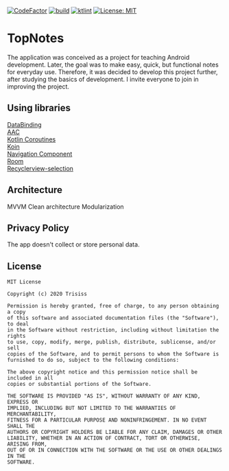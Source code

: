 [![CodeFactor](https://www.codefactor.io/repository/github/trisiss/topnotes/badge)](https://www.codefactor.io/repository/github/trisiss/topnotes) [![build](https://github.com/Trisiss/TopNotes/actions/workflows/build-android.yml/badge.svg)](https://github.com/Trisiss/TopNotes/actions/workflows/build-android.yml) [![ktlint](https://img.shields.io/badge/code%20style-%E2%9D%A4-FF4081.svg)](https://ktlint.github.io/) [![License: MIT](https://img.shields.io/badge/License-MIT-yellow.svg)](https://opensource.org/licenses/MIT)
# TopNotes

The application was conceived as a project for teaching Android development. Later, the goal was to make easy, quick, but functional notes for everyday use. Therefore, it was decided to develop this project further, after studying the basics of development. I invite everyone to join in improving the project.

## Using libraries
[DataBinding](https://developer.android.com/topic/libraries/data-binding)  
[AAC](https://developer.android.com/topic/architecture)  
[Kotlin Coroutines](https://kotlinlang.org/docs/coroutines-overview.html)  
[Koin](https://insert-koin.io/)  
[Navigation Component](https://developer.android.com/guide/navigation/navigation-getting-started)  
[Room](https://developer.android.com/training/data-storage/room)  
[Recyclerview-selection](https://developer.android.com/reference/androidx/recyclerview/selection/package-summary)  

## Architecture
MVVM
Clean architecture
Modularization

## Privacy Policy
The app doesn't collect or store personal data.

## License

	MIT License

	Copyright (c) 2020 Trisiss

	Permission is hereby granted, free of charge, to any person obtaining a copy
	of this software and associated documentation files (the "Software"), to deal
	in the Software without restriction, including without limitation the rights
	to use, copy, modify, merge, publish, distribute, sublicense, and/or sell
	copies of the Software, and to permit persons to whom the Software is
	furnished to do so, subject to the following conditions:

	The above copyright notice and this permission notice shall be included in all
	copies or substantial portions of the Software.

	THE SOFTWARE IS PROVIDED "AS IS", WITHOUT WARRANTY OF ANY KIND, EXPRESS OR
	IMPLIED, INCLUDING BUT NOT LIMITED TO THE WARRANTIES OF MERCHANTABILITY,
	FITNESS FOR A PARTICULAR PURPOSE AND NONINFRINGEMENT. IN NO EVENT SHALL THE
	AUTHORS OR COPYRIGHT HOLDERS BE LIABLE FOR ANY CLAIM, DAMAGES OR OTHER
	LIABILITY, WHETHER IN AN ACTION OF CONTRACT, TORT OR OTHERWISE, ARISING FROM,
	OUT OF OR IN CONNECTION WITH THE SOFTWARE OR THE USE OR OTHER DEALINGS IN THE
	SOFTWARE.

